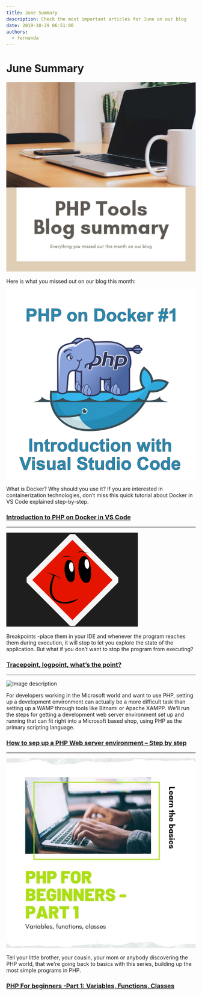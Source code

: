 ```yaml
---
title: June Summary
description: Check the most important articles for June on our blog
date: 2019-10-29 06:51:00
authors:
  - fernanda
---
```


# June Summary

![Cover Image](imgs/1561381723_tmp_blog_summary.jpg)

Here is what you missed out on our blog this month:

<!-- more -->

![Image description](imgs/Docker1.png)

What is Docker? Why should you use it? 
If you are interested in containerization technologies, don’t miss this quick tutorial about Docker in VS Code explained step-by-step. 

### [Introduction to PHP on Docker in VS Code](https://blog.devsense.com/introduction-to-php-on-docker-with-visual-studio-code)



-----
![Image description](imgs/logpoint.png)

Breakpoints -place them in your IDE and whenever the program reaches them during execution, it will stop to let you explore the state of the application. 
But what if you don’t want to stop the program from executing? 

### [Tracepoint, logpoint, what’s the point?](https://blog.devsense.com/tracepoint-logpoint)



-----

![Image description](https://blog.devsense.com/bl-content/uploads/pages/55fbc6f68ca675aacf80b0d56526d795/phpserver(2).jpg)


For developers working in the Microsoft world and want to use PHP, setting up a development environment can actually be a more difficult task than setting up a WAMP through tools like Bitnami or Apache XAMPP. 
We'll run the steps for getting a development web server environment set up and running that can fit right into a Microsoft based shop, using PHP as the primary scripting language.

### [How to sep up a PHP Web server environment – Step by step](https://blog.devsense.com/how-to-set-up-php-web-server)




-----
![Image description](imgs/1561106431_tmp_php_beginners.jpg)

Tell your little brother, your cousin, your mom or anybody discovering the PHP world, that we're going back to basics with this series, building up the most simple programs in PHP.

### [PHP For beginners -Part 1: Variables, Functions, Classes](https://blog.devsense.com/php-for-beginners-part-1-variables-functions-classes)










